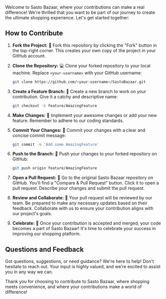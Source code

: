 
Welcome to Sasto Bazaar, where your contributions can make a real difference! We're thrilled that you want to be part of our journey to create the ultimate shopping experience. Let's get started together:

## How to Contribute

1. **Fork the Project:** 🍴 Fork this repository by clicking the "Fork" button in the top-right corner. This creates your own copy of the project in your GitHub account.

2. **Clone the Repository:** 💻 Clone your forked repository to your local machine. Replace `<your-username>` with your GitHub username:

   ```sh
   git clone https://github.com/<your-username>/SastoBazaar.git
   ```

3. **Create a Feature Branch:** 🌟 Create a new branch to work on your contribution. Give it a catchy and descriptive name:

   ```sh
   git checkout -b feature/AmazingFeature
   ```

4. **Make Changes:** 🚀 Implement your awesome changes or add your new feature. Remember to adhere to our coding standards.

5. **Commit Your Changes:** 💾 Commit your changes with a clear and concise commit message:

   ```sh
   git commit -m 'Add some AmazingFeature'
   ```

6. **Push to the Branch:** 🔮 Push your changes to your forked repository on GitHub:

   ```sh
   git push origin feature/AmazingFeature
   ```

7. **Open a Pull Request:** 🚀 Go to the original Sasto Bazaar repository on GitHub. You'll find a "Compare & Pull Request" button. Click it to open a pull request. Describe your changes and submit the pull request.

8. **Review and Collaborate:** 🤝 Your pull request will be reviewed by our team. Be prepared to make any necessary updates based on their feedback. Collaborate with us to ensure your contribution aligns with our project's goals.

9. **Celebrate:** 🎉 Once your contribution is accepted and merged, your code becomes a part of Sasto Bazaar! It's time to celebrate your success in improving our shopping platform.

## Questions and Feedback

Got questions, suggestions, or need guidance? We're here to help! Don't hesitate to reach out. Your input is highly valued, and we're excited to assist you in any way we can.

Thank you for choosing to contribute to Sasto Bazaar, where shopping meets convenience, and where your contributions make a world of difference!
